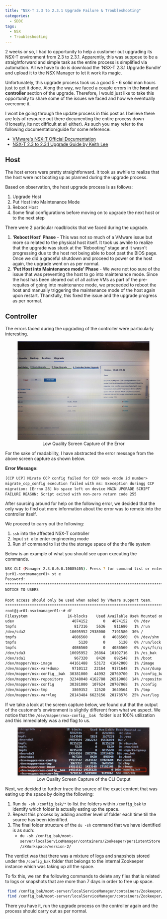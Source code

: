 ```yaml
---
title: "NSX-T 2.3 to 2.3.1 Upgrade Failure & Troubleshooting"
categories: 
  - SDDC
tags:
  - NSX
  - Troubleshooting
---
```


2 weeks or so, I had to opportunity to help a customer out upgrading its NSX-T environment from 2.3 to 2.3.1. Apparently, this was suppose to be a straightforward and simple task as the entire process is simplified via automation. All we have to do is download the 'NSX-T 2.3.1 Upgrade Bundle' and upload it to the NSX Manager to let it work its magic.

Unfortunately, this upgrade process took us a good 5 - 6 solid man hours just to get it done. Along the way, we faced a couple errors in the **host** and **controller** section of the upgrade. Therefore, I would just like to take this opportunity to share some of the issues we faced and how we eventually overcome it.

I wont be going through the update process in this post as I believe there are lots of resource out there documenting the entire process down (Honestly, its not difficult at all either). As such you may refer to the following documentation/guide for some reference:
- [VMware's NSX-T Official Documentation](https://docs.vmware.com/en/VMware-NSX-T-Data-Center/2.3/com.vmware.nsxt.upgrade.doc/GUID-E04242D7-EF09-4601-8906-3FA77FBB06BD.html)
- [NSX-T 2.3 to 2.3.1 Upgrade Guide by Keith Lee](http://keithlee.ie/2018/12/24/upgrade-nsx-t-from-2-3-to-2-3-1/)

## Host
The host errors were pretty straightforward. It took us awhile to realize that the host were not booting up as planned during the upgrade process. 

Based on observation, the host upgrade process is as follows:
1. Upgrade Host
2. Put Host into Maintenance Mode
3. Reboot Host
4. Some final configurations before moving on to upgrade the next host or to the next step

There were 2 particular roadblocks that we faced during the upgrade.
1. **'Reboot Host' Phase** - This was not so much of a VMware issue but more so related to the physical host itself. It took us awhile to realize that the upgrade was stuck at the 'Rebooting" stage and it wasn't progressing due to the host not being able to boot past the BIOS page. Once we did a graceful shutdown and proceed to power on the host again, the upgrade went on as per normal. 
2. **'Put Host into Maintenance mode' Phase** - We were not too sure of the issue that was preventing the host to go into maintenance mode. Since the host has been cleared out of all active VMs as part of the pre-requites of going into maintenance mode, we proceeded to reboot the host and manually triggering the maintenance mode of the host again upon restart. Thankfully, this fixed the issue and the upgrade progress as per normal.

## Controller

The errors faced during the upgrading of the controller were particularly interesting.

<figure class="align-center">
  <a href="/assets/images/nsx-t-upgrade/image001.jpg"><img src="/assets/images/nsx-t-upgrade/image001.jpg" alt="Upgrade Error"></a>
  <figcaption style="text-align: center;">Low Quality Screen Capture of the Error</figcaption>
</figure> 

For the sake of readability, I have abstracted the error message from the above screen capture as shown below.

**Error Message:**

``
[CCP UCP] Mirate CCP config failed for CCP node <node id number> migrate_ccp_config execution failed with ms: Exeception duringg CCP migration: [Errno 28] No space left on device MAIN UPGRADE SCRIPT FAILURE REASON: Script exited with non-zero return code 255
``

After sourcing around for help on the following error, we decided that the only way to find out more information about the error was to remote into the controller itself.

We proceed to carry out the following:
1. ``ssh`` into the affected NSX-T controller
2. Input ``st e`` to enter engineering mode
3. Run ``df`` command to list the the storage space of the the file system

Below is an example of what you should see upon executing the commands.

```bash
NSX CLI (Manager 2.3.0.0.0.10085405). Press ? for command list or enter: help
jur01-nsxtmanager01> st e
Password: 
***************************************************************************
NOTICE TO USERS

Root access should only be used when asked by VMware support team.
***************************************************************************
root@jur01-nsxtmanager01:~# df
Filesystem                  1K-blocks    Used Available Use% Mounted on
udev                          4074152       0   4074152   0% /dev
tmpfs                          817316    5636    811680   1% /run
/dev/sda2                    10695952 2938000   7191580  30% /
tmpfs                         4086560       0   4086560   0% /dev/shm
tmpfs                            5120       0      5120   0% /run/lock
tmpfs                         4086560       0   4086560   0% /sys/fs/cgroup
/dev/sda3                    10695952   26864  10102716   1% /os_bak
/dev/sda1                      967320    8420    892548   1% /boot
/dev/mapper/nsx-image        44161488   53172  41842000   1% /image
/dev/mapper/nsx-var+dump      9710112   22164   9171648   1% /var/dump
/dev/mapper/nsx-config__bak  30381000   44992  28769700   1% /config_bak
/dev/mapper/nsx-repository   32348048 4162788  26519008  14% /repository
/dev/mapper/nsx-config       30381000  107624  28707068   1% /config
/dev/mapper/nsx-tmp           3869352   12520   3640564   1% /tmp
/dev/mapper/nsx-var+log      28143484 6623156  20178576  25% /var/log
```

If we take a look at the screen capture below, we found out that the output of the customer's environment is slightly different from what we aspect. We notice that the ``/dev/mapper/nsx-config__bak `` folder is at 100% utilization and this immediately was a red flag to us.

<figure class="align-center">
  <a href="/assets/images/nsx-t-upgrade/image002-edit.jpg"><img src="/assets/images/nsx-t-upgrade/image002-edit.jpg" alt="Upgrade Error"></a>
  <figcaption style="text-align: center;">Low Quality Screen Capture of the CLI Output</figcaption>
</figure> 

Next, we decided to further trace the source of the exact content that was eating up the space by doing the following:

1. Run ``du -sh /config_bak/*`` to list the folders within ``/config_bak`` to identify which folder is actually eating up the space.
2. Repeat this process by adding another level of folder each time till the source has been identified.
3. The final folder structure of the ``du -sh`` command that we have identified is as such:
	* ``du -sh /config_bak/moot-server/localServiceManager/containers/Zookeeper/persistentStore/zkWorkspace/version-2/`` 

The verdict was that there was a mixture of logs and snapshots stored under the ``/config_bak`` folder that belongs to the internal Zookeeper instance which was taking up all the space.

To fix this, we ran the following commands to delete any files that is related to logs or snapshots that are more than 7 days in order to free up space.

```bash
 find /config_bak/moot-server/localServiceManager/containers/Zookeeper/persistentStore/zkWorkspace/version-2/log* -mtime +30 -exec rm -f {} \;
 find /config_bak/moot-server/localServiceManager/containers/Zookeeper/persistentStore/zkWorkspace/version-2/snapshot.* -mtime +30 -exec rm -f {} \;
 ```

 There you have it, run the upgrade process on the controller again and the process should carry out as per normal.

